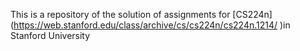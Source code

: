 This is a repository of the solution of assignments for [CS224n] (https://web.stanford.edu/class/archive/cs/cs224n/cs224n.1214/ )in Stanford University 
